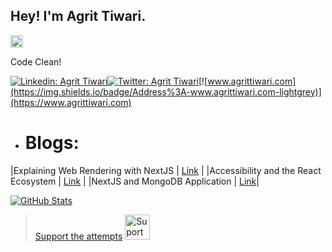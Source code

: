 ## Hey! I'm Agrit Tiwari.
<img src="https://media.giphy.com/media/hvRJCLFzcasrR4ia7z/giphy.gif" width="20px">

Code Clean!

[![Linkedin: Agrit Tiwari](https://img.shields.io/badge/-Agrit%20Tiwari-blue?style=flat-square&logo=Linkedin&logoColor=white&link=https://www.linkedin.com/in/agrittiwari/)](https://www.linkedin.com/in/agrittiwari/)[![Twitter: Agrit Tiwari](https://img.shields.io/twitter/follow/agrit_tiwari?style=social)](https://twitter.com/agrit_tiwari)[![www.agrittiwari.com](https://img.shields.io/badge/Address%3A-www.agrittiwari.com-lightgrey)](https://www.agrittiwari.com)
  

* # Blogs:
|Explaining Web Rendering with NextJS | [Link](https://tech-blog.agrittiwari.com/web-rendering) |
|Accessibility and the React Ecosystem | [Link](https://tech-blog.agrittiwari.com/accessibility-and-the-react-ecosystem) |
|NextJS and MongoDB Application | [Link](https://tech-blog.agrittiwari.com/nextjs-and-mongodb-application-v1)|



[![ GitHub Stats](https://github-readme-stats.vercel.app/api?username=agrittiwari&hide=issues&count_private=true&show_icons=true&theme=blueberry)](https://github.com/agrittiwari/github-readme-stats)

 

> [Support the attempts](https://www.buymeacoffee.com/agrittiwari) 
<a href="https://www.buymeacoffee.com/agrittiwari" target="_blank"><img src="https://cdn.buymeacoffee.com/buttons/v2/default-white.png" alt="Suport the Learning" width="40" ></a>


